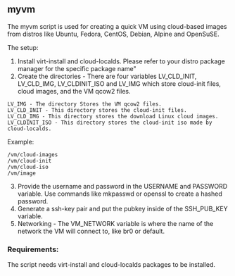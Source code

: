 ## myvm

The myvm script is used for creating a quick VM using cloud-based images from distros like Ubuntu, Fedora, CentOS, Debian, Alpine and OpenSuSE.

The setup:
1) Install virt-install and cloud-localds. Please refer to your distro package manager for the specific package name"
2) Create the directories - There are four variables LV_CLD_INIT, LV_CLD_IMG, LV_CLDINIT_ISO and LV_IMG which store cloud-init files, cloud images, and the VM qcow2 files.
```
LV_IMG - The directory Stores the VM qcow2 files.
LV_CLD_INIT - This directory stores the cloud-init files.
LV_CLD_IMG - This directory stores the download Linux cloud images.
LV_CLDINIT_ISO - This directory stores the cloud-init iso made by cloud-localds.
```
Example:
```
/vm/cloud-images
/vm/cloud-init
/vm/cloud-iso
/vm/image
```

3) Provide the username and password in the USERNAME and PASSWORD variable. Use commands like mkpasswd or openssl to create a hashed password. 
4) Generate a ssh-key pair and put the pubkey inside of the SSH_PUB_KEY variable.
5) Networking - The VM_NETWORK variable is where the name of the network the VM will connect to, like br0 or default.

### Requirements:
The script needs virt-install and cloud-localds packages to be installed.
